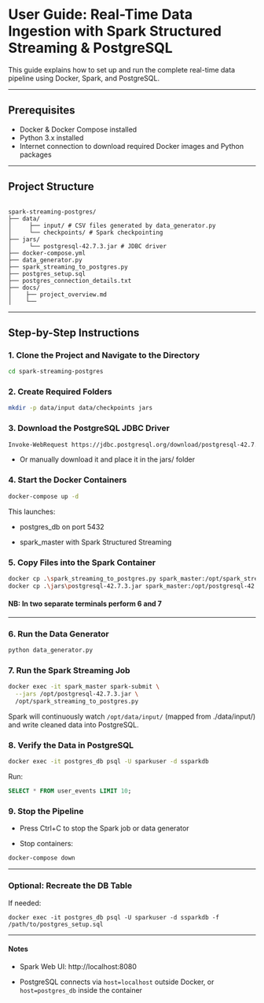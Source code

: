 # User Guide: Real-Time Data Ingestion with Spark Structured Streaming & PostgreSQL

This guide explains how to set up and run the complete real-time data pipeline using Docker, Spark, and PostgreSQL.

---

## Prerequisites

- Docker & Docker Compose installed
- Python 3.x installed
- Internet connection to download required Docker images and Python packages

---

## Project Structure
```

spark-streaming-postgres/ 
├── data/ 
│     ├── input/ # CSV files generated by data_generator.py 
│     └── checkpoints/ # Spark checkpointing 
├── jars/ 
│     └── postgresql-42.7.3.jar # JDBC driver 
├── docker-compose.yml 
├── data_generator.py 
├── spark_streaming_to_postgres.py 
├── postgres_setup.sql 
├── postgres_connection_details.txt 
├── docs/ 
│    ├── project_overview.md 
│    └──
```
---
## Step-by-Step Instructions

### 1. Clone the Project and Navigate to the Directory
```bash
cd spark-streaming-postgres
```
### 2. Create Required Folders
```bash
mkdir -p data/input data/checkpoints jars
```
### 3. Download the PostgreSQL JDBC Driver
```bash
Invoke-WebRequest https://jdbc.postgresql.org/download/postgresql-42.7.3.jar -OutFile .\jars\postgresql-42.7.3.jar
```
- Or manually download it and place it in the jars/ folder

### 4. Start the Docker Containers
```bash
docker-compose up -d
```
This launches:

- postgres_db on port 5432

- spark_master with Spark Structured Streaming

### 5. Copy Files into the Spark Container
```bash
docker cp .\spark_streaming_to_postgres.py spark_master:/opt/spark_streaming_to_postgres.py
docker cp .\jars\postgresql-42.7.3.jar spark_master:/opt/postgresql-42.7.3.jar
```
#### **NB: In two separate terminals perform 6 and 7**
---
### 6. Run the Data Generator
```bash
python data_generator.py
```
### 7. Run the Spark Streaming Job
```bash
docker exec -it spark_master spark-submit \
  --jars /opt/postgresql-42.7.3.jar \
  /opt/spark_streaming_to_postgres.py
```
Spark will continuously watch `/opt/data/input/` (mapped from ./data/input/) and write cleaned data into PostgreSQL.

### 8. Verify the Data in PostgreSQL
```bash
docker exec -it postgres_db psql -U sparkuser -d ssparkdb
```
Run:
```sql
SELECT * FROM user_events LIMIT 10;
```

### 9. Stop the Pipeline
* Press Ctrl+C to stop the Spark job or data generator

* Stop containers:
```bash
docker-compose down
```
---

### Optional: Recreate the DB Table
If needed:
```
docker exec -it postgres_db psql -U sparkuser -d ssparkdb -f /path/to/postgres_setup.sql
```
---

#### Notes
* Spark Web UI: http://localhost:8080

* PostgreSQL connects via `host=localhost` outside Docker, or `host=postgres_db` inside the container



